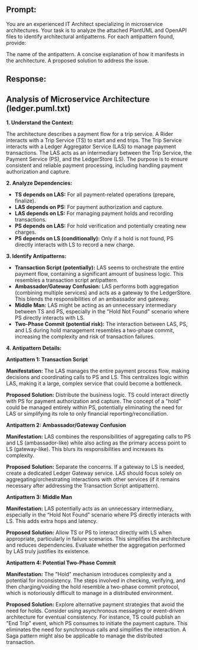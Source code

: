 ## Prompt:
You are an experienced IT Architect specializing in microservice architectures. Your task is to analyze the attached PlantUML and OpenAPI files to identify architectural antipatterns. For each antipattern found, provide:

The name of the antipattern.
A concise explanation of how it manifests in the architecture.
A proposed solution to address the issue.

## Response:
## Analysis of Microservice Architecture (ledger.puml.txt)

**1. Understand the Context:**

The architecture describes a payment flow for a trip service.  A Rider interacts with a Trip Service (TS) to start and end trips. The Trip Service interacts with a Ledger Aggregator Service (LAS) to manage payment transactions. The LAS acts as an intermediary between the Trip Service, the Payment Service (PS), and the LedgerStore (LS).  The purpose is to ensure consistent and reliable payment processing, including handling payment authorization and capture.

**2. Analyze Dependencies:**

* **TS depends on LAS:**  For all payment-related operations (prepare, finalize).
* **LAS depends on PS:** For payment authorization and capture.
* **LAS depends on LS:** For managing payment holds and recording transactions.
* **PS depends on LAS:**  For hold verification and potentially creating new charges.
* **PS depends on LS (conditionally):**  Only if a hold is not found, PS directly interacts with LS to record a new charge.


**3. Identify Antipatterns:**

* **Transaction Script (potentially):** LAS seems to orchestrate the entire payment flow, containing a significant amount of business logic. This resembles a transaction script antipattern.
* **Ambassador/Gateway Confusion:** LAS performs both aggregation (combining multiple services) and acts as a gateway to the LedgerStore. This blends the responsibilities of an ambassador and gateway.
* **Middle Man:** LAS might be acting as an unnecessary intermediary between TS and PS, especially in the "Hold Not Found" scenario where PS directly interacts with LS.
* **Two-Phase Commit (potential risk):** The interaction between LAS, PS, and LS during hold management resembles a two-phase commit, increasing the complexity and risk of transaction failures.

**4. Antipattern Details:**

**Antipattern 1: Transaction Script**

**Manifestation:** The LAS manages the entire payment process flow, making decisions and coordinating calls to PS and LS. This centralizes logic within LAS, making it a large, complex service that could become a bottleneck.

**Proposed Solution:**  Distribute the business logic. TS could interact directly with PS for payment authorization and capture.  The concept of a "hold" could be managed entirely within PS, potentially eliminating the need for LAS or simplifying its role to only financial reporting/reconciliation.


**Antipattern 2: Ambassador/Gateway Confusion**

**Manifestation:** LAS combines the responsibilities of aggregating calls to PS and LS (ambassador-like) while also acting as the primary access point to LS (gateway-like). This blurs its responsibilities and increases its complexity.

**Proposed Solution:**  Separate the concerns. If a gateway to LS is needed, create a dedicated Ledger Gateway service. LAS should focus solely on aggregating/orchestrating interactions with other services (if it remains necessary after addressing the Transaction Script antipattern).


**Antipattern 3: Middle Man**

**Manifestation:** LAS potentially acts as an unnecessary intermediary, especially in the “Hold Not Found” scenario where PS directly interacts with LS. This adds extra hops and latency.

**Proposed Solution:**  Allow TS or PS to interact directly with LS when appropriate, particularly in failure scenarios. This simplifies the architecture and reduces dependencies.  Evaluate whether the aggregation performed by LAS truly justifies its existence.


**Antipattern 4: Potential Two-Phase Commit**

**Manifestation:** The "Hold" mechanism introduces complexity and a potential for inconsistency. The steps involved in checking, verifying, and then charging/voiding the hold resemble a two-phase commit protocol, which is notoriously difficult to manage in a distributed environment.

**Proposed Solution:** Explore alternative payment strategies that avoid the need for holds. Consider using asynchronous messaging or event-driven architecture for eventual consistency. For instance, TS could publish an "End Trip" event, which PS consumes to initiate the payment capture. This eliminates the need for synchronous calls and simplifies the interaction.  A Saga pattern might also be applicable to manage the distributed transaction.
